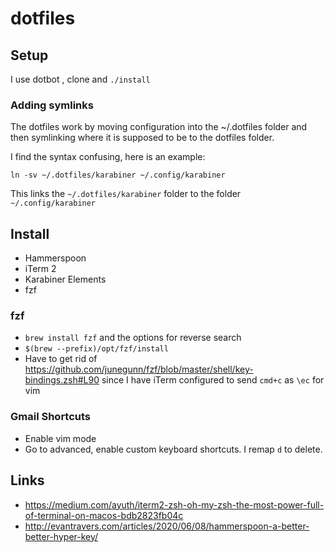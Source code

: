 # dotfiles

## Setup
I use dotbot , clone and `./install`

### Adding symlinks
The dotfiles work by moving configuration into the ~/.dotfiles folder
and then symlinking where it is supposed to be to the dotfiles folder.

I find the syntax confusing, here is an example:

```
ln -sv ~/.dotfiles/karabiner ~/.config/karabiner
```

This links the `~/.dotfiles/karabiner` folder to the folder `~/.config/karabiner`


## Install
- Hammerspoon
- iTerm 2
- Karabiner Elements
- fzf

### fzf
- `brew install fzf` and the options for reverse search
- `$(brew --prefix)/opt/fzf/install`
- Have to get rid of https://github.com/junegunn/fzf/blob/master/shell/key-bindings.zsh#L90 since I have iTerm configured to send `cmd+c` as `\ec` for vim

### Gmail Shortcuts
- Enable vim mode
- Go to advanced, enable custom keyboard shortcuts. I remap `d` to delete.

## Links
- https://medium.com/ayuth/iterm2-zsh-oh-my-zsh-the-most-power-full-of-terminal-on-macos-bdb2823fb04c
- http://evantravers.com/articles/2020/06/08/hammerspoon-a-better-better-hyper-key/

